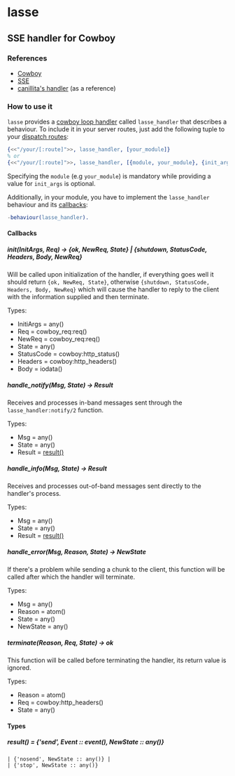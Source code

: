 # lasse
## SSE handler for Cowboy

### References
* [Cowboy](/extend/cowboy)
* [SSE](http://dev.w3.org/html5/eventsource/)
* [canillita's handler](/canillita/blob/master/src/canillita_news_handler.erl) (as a reference)

### How to use it
``lasse`` provides a [cowboy loop handler](http://ninenines.eu/docs/en/cowboy/HEAD/guide/loop_handlers/) called ``lasse_handler`` that describes a behaviour. To include it in your server routes, just add the following tuple to your [dispatch routes](http://ninenines.eu/docs/en/cowboy/HEAD/guide/routing/):

```erlang
{<<"/your/[:route]">>, lasse_handler, [your_module]}
% or
{<<"/your/[:route]">>, lasse_handler, [{module, your_module}, {init_args, Args}]}
```

Specifying the ``module`` (e.g ``your_module``) is mandatory while providing a value for ``init_args`` is optional.

Additionally, in your module, you have to implement the ``lasse_handler`` behaviour and its [callbacks](#callbacks):

```erlang
-behaviour(lasse_handler).
```

<a name="callbacks"></a>
#### Callbacks

##### init(InitArgs, Req) -> {ok, NewReq, State} | {shutdown, StatusCode, Headers, Body, NewReq}

Will be called upon initialization of the handler, if everything goes well it should return
``{ok, NewReq, State}``, otherwise ``{shutdown, StatusCode, Headers, Body, NewReq}`` which will
cause the handler to reply to the client with the information supplied and then terminate.

Types:
- InitiArgs = any()
- Req = cowboy_req:req()
- NewReq = cowboy_req:req()
- State = any()
- StatusCode = cowboy:http_status()
- Headers = cowboy:http_headers()
- Body = iodata()

##### handle_notify(Msg, State) -> Result

Receives and processes in-band messages sent through the ``lasse_handler:notify/2`` function.

Types:
- Msg = any()
- State = any()
- Result = [result()](#result_type)

##### handle_info(Msg, State) -> Result

Receives and processes out-of-band messages sent directly to the handler's process.

Types:
- Msg = any()
- State = any()
- Result = [result()](#result_type)

##### handle_error(Msg, Reason, State) -> NewState

If there's a problem while sending a chunk to the client, this function will be called after which the handler will terminate.

Types:
- Msg = any()
- Reason = atom()
- State = any()
- NewState = any()

##### terminate(Reason, Req, State) -> ok

This function will be called before terminating the handler, its return value is ignored.

Types:
- Reason = atom()
- Req = cowboy:http_headers()
- State = any()

#### Types

<a name="result_type"></a>
##### result() = {'send', Event :: event(), NewState :: any()}
    | {'nosend', NewState :: any()} |
    | {'stop', NewState :: any()}
